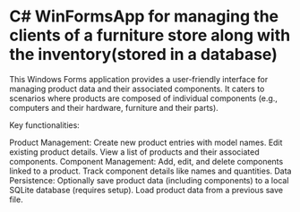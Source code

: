 # C# WinFormsApp for managing the clients of a furniture store along with the inventory(stored in a database)
This Windows Forms application provides a user-friendly interface for managing product data and their associated components.  It caters to scenarios where products are composed of individual components (e.g., computers and their hardware, furniture and their parts).

Key functionalities:

  Product Management:
    Create new product entries with model names.
    Edit existing product details.
    View a list of products and their associated components.
  Component Management:
    Add, edit, and delete components linked to a product.
    Track component details like names and quantities.
  Data Persistence:
    Optionally save product data (including components) to a local SQLite database (requires setup).
    Load product data from a previous save file.
